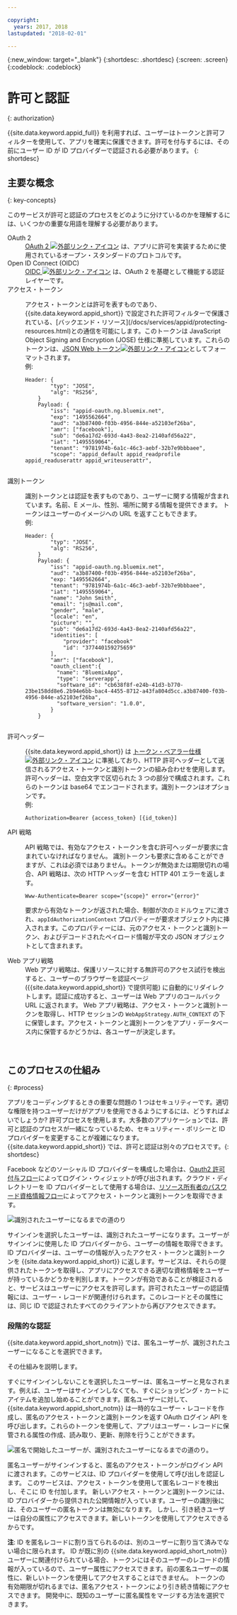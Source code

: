 ```yaml
---

copyright:
  years: 2017, 2018
lastupdated: "2018-02-01"

---
```

{:new_window: target="_blank"}
{:shortdesc: .shortdesc}
{:screen: .screen}
{:codeblock: .codeblock}

# 許可と認証
{: authorization}

{{site.data.keyword.appid_full}} を利用すれば、ユーザーはトークンと許可フィルターを使用して、アプリを確実に保護できます。許可を付与するには、その前にユーザー ID が ID プロバイダーで認証される必要があります。
{: shortdesc}


## 主要な概念
{: key-concepts}

このサービスが許可と認証のプロセスをどのように分けているのかを理解するには、いくつかの重要な用語を理解する必要があります。

<dl>
  <dt>OAuth 2</dt>
    <dd><a href="https://tools.ietf.org/html/rfc6749" target="_blank">OAuth 2 <img src="../../icons/launch-glyph.svg" alt="外部リンク・アイコン"></a> は、アプリに許可を実装するために使用されているオープン・スタンダードのプロトコルです。</dd>
  <dt>Open ID Connect (OIDC)</dt>
    <dd><a href="http://openid.net/developers/specs/" target="_blank">OIDC <img src="../../icons/launch-glyph.svg" alt="外部リンク・アイコン"></a> は、OAuth 2 を基礎として機能する認証レイヤーです。</dd>
  <dt>アクセス・トークン</dt>
    <dd><p>アクセス・トークンとは許可を表すものであり、{{site.data.keyword.appid_short}} で設定された許可フィルターで保護されている、[バックエンド・リソース](/docs/services/appid/protecting-resources.html)との通信を可能にします。このトークンは JavaScript Object Signing and Encryption (JOSE) 仕様に準拠しています。これらのトークンは、<a href="https://jwt.io/introduction/" target="blank">JSON Web トークン<img src="../../icons/launch-glyph.svg" alt="外部リンク・アイコン"></a>としてフォーマットされます。
</br>
例:</p>
    <pre><code>Header: {
        "typ": "JOSE",
        "alg": "RS256",
    }
    Payload: {
        "iss": "appid-oauth.ng.bluemix.net",
        "exp": "1495562664",
        "aud": "a3b87400-f03b-4956-844e-a52103ef26ba",
        "amr": ["facebook"],
        "sub": "de6a17d2-693d-4a43-8ea2-2140afd56a22",
        "iat": "1495559064",
        "tenant": "9781974b-6a1c-46c3-aebf-32b7e9bbbaee",
        "scope": "appid_default appid_readprofile appid_readuserattr appid_writeuserattr",
    </code></pre></dd>
  <dt>識別トークン</dt>
    <dd><p>識別トークンとは認証を表すものであり、ユーザーに関する情報が含まれています。名前、E メール、性別、場所に関する情報を提供できます。 トークンはユーザーのイメージへの URL を返すこともできます。</br>
例:</p>
    <pre><code>Header: {
        "typ": "JOSE",
        "alg": "RS256",
    }
    Payload: {
        "iss": "appid-oauth.ng.bluemix.net",
        "aud": "a3b87400-f03b-4956-844e-a52103ef26ba",
        "exp: "1495562664",
        "tenant": "9781974b-6a1c-46c3-aebf-32b7e9bbbaee",
        "iat": "1495559064",
        "name": "John Smith",
        "email": "js@mail.com",
        "gender", "male",
        "locale": "en",
        "picture": "<URL-to-photo>",
        "sub": "de6a17d2-693d-4a43-8ea2-2140afd56a22",
        "identities": [
            "provider": "facebook"
            "id": "377440159275659"
        ],
        "amr": ["facebook"],
        "oauth_client":{
          "name": "BluemixApp",
          "type": "serverapp",
          "software_id": "cb638f8f-e24b-41d3-b770-23be158dd8e6.2b94e6bb-bac4-4455-8712-a43fa804d5cc.a3b87400-f03b-4956-844e-a52103ef26ba",
          "software_version": "1.0.0",
        }
    }
    </pre></code></dd>
  <dt>許可ヘッダー</dt>
    <dd><p>{{site.data.keyword.appid_short}} は <a href="https://tools.ietf.org/html/rfc6750" target="blank">トークン・ベアラー仕様 <img src="../../icons/launch-glyph.svg" alt="外部リンク・アイコン"></a> に準拠しており、HTTP 許可ヘッダーとして送信されるアクセス・トークンと識別トークンの組み合わせを使用します。許可ヘッダーは、空白文字で区切られた 3 つの部分で構成されます。これらのトークンは base64 でエンコードされます。識別トークンはオプションです。</br>
例:</p>
    <pre><code>Authorization=Bearer {access_token} [{id_token}]</pre></code></dd>
  <dt>API 戦略</dt>
    <dd><p>API 戦略では、有効なアクセス・トークンを含む許可ヘッダーが要求に含まれていなければなりません。 識別トークンも要求に含めることができますが、これは必須ではありません。トークンが無効または期限切れの場合、API 戦略は、次の HTTP ヘッダーを含む HTTP 401 エラーを返します。</p> <pre><code>Www-Authenticate=Bearer scope="{scope}" error="{error}"</code></pre>
    <p>要求から有効なトークンが返された場合、制御が次のミドルウェアに渡され、<code>appIdAuthorizationContext</code> プロパティーが要求オブジェクト内に挿入されます。このプロパティーには、元のアクセス・トークンと識別トークン、およびデコードされたペイロード情報が平文の JSON オブジェクトとして含まれます。</dd>
  <dt>Web アプリ戦略</dt>
    <dd>Web アプリ戦略は、保護リソースに対する無許可のアクセス試行を検出すると、ユーザーのブラウザーを認証ページ ({{site.data.keyword.appid_short}} で提供可能) に自動的にリダイレクトします。認証に成功すると、ユーザーは Web アプリのコールバック URL に返されます。 Web アプリ戦略は、アクセス・トークンと識別トークンを取得し、HTTP セッションの <code>WebAppStrategy.AUTH_CONTEXT</code> の下に保管します。アクセス・トークンと識別トークンをアプリ・データベース内に保管するかどうかは、各ユーザーが決定します。</dd>
</dl>

</br>

## このプロセスの仕組み
{: #process}

アプリをコーディングするときの重要な問題の 1 つはセキュリティーです。適切な権限を持つユーザーだけがアプリを使用できるようにするには、どうすればよいでしょうか? 許可プロセスを使用します。大多数のアプリケーションでは、許可と認証のプロセスが一緒になっているため、セキュリティー・ポリシーと ID プロバイダーを変更することが複雑になります。{{site.data.keyword.appid_short}} では、許可と認証は別々のプロセスです。{: shortdesc}

Facebook などのソーシャル ID プロバイダーを構成した場合は、[Oauth2 許可付与フロー](https://oauthlib.readthedocs.io/en/stable/oauth2/grants/authcode.html)によってログイン・ウィジェットが呼び出されます。クラウド・ディレクトリーを ID プロバイダーとして使用する場合は、[リソース所有者のパスワード資格情報フロー](https://oauthlib.readthedocs.io/en/stable/oauth2/grants/password.html)によってアクセス・トークンと識別トークンを取得できます。

![識別されたユーザーになるまでの道のり](/images/authenticationtrail.png)

サインインを選択したユーザーは、識別されたユーザーになります。ユーザーがサインインに使用した ID プロバイダーから、ユーザーの情報を取得できます。ID プロバイダーは、ユーザーの情報が入ったアクセス・トークンと識別トークンを {{site.data.keyword.appid_short}} に返します。サービスは、それらの提供されたトークンを取得し、アプリにアクセスできる適切な資格情報をユーザーが持っているかどうかを判別します。トークンが有効であることが検証されると、サービスはユーザーにアクセスを許可します。許可されたユーザーの認証情報には、ユーザー・レコードが関連付けられます。このレコードとその属性には、同じ ID で認証されたすべてのクライアントから再びアクセスできます。

### 段階的な認証

{{site.data.keyword.appid_short_notm}} では、匿名ユーザーが、識別されたユーザーになることを選択できます。

その仕組みを説明します。

すぐにサインインしないことを選択したユーザーは、匿名ユーザーと見なされます。例えば、ユーザーはサインインしなくても、すぐにショッピング・カートにアイテムを追加し始めることができます。匿名ユーザーに対して、{{site.data.keyword.appid_short_notm}} は一時的なユーザー・レコードを作成し、匿名のアクセス・トークンと識別トークンを返す OAuth ログイン API を呼び出します。これらのトークンを使用して、アプリはユーザー・レコードに保管される属性の作成、読み取り、更新、削除を行うことができます。

![匿名で開始したユーザーが、識別されたユーザーになるまでの道のり。](/images/anon-authenticationtrail.png)

匿名ユーザーがサインインすると、匿名のアクセス・トークンがログイン API に渡されます。このサービスは、ID プロバイダーを使用して呼び出しを認証します。 このサービスは、アクセス・トークンを使用して匿名レコードを検出し、そこに ID を付加します。 新しいアクセス・トークンと識別トークンには、ID プロバイダーから提供された公開情報が入っています。ユーザーの識別後には、そのユーザーの匿名トークンは無効になります。 しかし、引き続きユーザーは自分の属性にアクセスできます。新しいトークンを使用してアクセスできるからです。

**注**: ID を匿名レコードに割り当てられるのは、別のユーザーに割り当て済みでない場合に限られます。 ID が既に別の {{site.data.keyword.appid_short_notm}} ユーザーに関連付けられている場合、トークンにはそのユーザーのレコードの情報が入っているので、ユーザー属性にアクセスできます。前の匿名ユーザーの属性に、新しいトークンを使用してアクセスすることはできません。 トークンの有効期限が切れるまでは、匿名アクセス・トークンにより引き続き情報にアクセスできます。 開発中に、既知のユーザーに匿名属性をマージする方法を選択できます。
